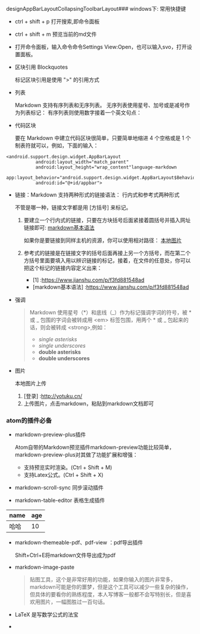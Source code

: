 designAppBarLayoutCollapsingToolbarLayout### windows下: 常用快捷键
- ctrl + shift + p 打开搜索,即命令面板
- ctrl + shift + m 预览当前的md文件
- 打开命令面板，输入命令命令Settings View:Open，也可以输入svo，打开设置面板。
- 区块引用 Blockquotes

  标记区块引用是使用 ">" 的引用方式

- 列表

  Markdown 支持有序列表和无序列表。
  无序列表使用星号、加号或是减号作为列表标记：
  有序列表则使用数字接着一个英文句点：

- 代码区块

  要在 Markdown 中建立代码区块很简单，只要简单地缩进 4 个空格或是 1 个制表符就可以，例如，下面的输入：

 ```
 <android.support.design.widget.AppBarLayout
            android:layout_width="match_parent"
            android:layout_height="wrap_content"language-markdown
            app:layout_behavior="android.support.design.widget.AppBarLayout$Behavior"
            android:id="@+id/appbar">
```

- 链接：Markdown 支持两种形式的链接语法： 行内式和参考式两种形式

  不管是哪一种，链接文字都是用 [方括号] 来标记。

  1. 要建立一个行内式的链接，只要在方块括号后面紧接着圆括号并插入网址链接即可:
    [markdown基本语法](https://www.jianshu.com/p/f3fd881548ad)

     如果你是要链接到同样主机的资源，你可以使用相对路径：
    [本地图片](C:/Users/akulaku/Desktop/ic_adjust_limit_top_bg.png)
  2. 参考式的链接是在链接文字的括号后面再接上另一个方括号，而在第二个方括号里面要填入用以辨识链接的标记，接着，在文件的任意处，你可以把这个标记的链接内容定义出来：

      - [1] :https://www.jianshu.com/p/f3fd881548ad
      - [markdown基本语法] :https://www.jianshu.com/p/f3fd881548ad

- 强调

  > Markdown 使用星号（*）和底线（_）作为标记强调字词的符号，被 * 或 _ 包围的字词会被转成用 \<em> 标签包围，用两个 * 或 _ 包起来的话，则会被转成 \<strong>,例如：
  > - *single asterisks*
  > - _single underscores_
  > - **double asterisks**
  > - __double underscores__

- 图片

  本地图片上传
  1. [登录] :http://yotuku.cn/
  2. 上传图片，点击markdown，粘贴到markdown文档即可

### atom的插件必备
- markdown-preview-plus插件

  Atom自带的Markdown预览插件markdown-preview功能比较简单，markdown-preview-plus对其做了功能扩展和增强：
  - 支持预览实时渲染。(Ctrl + Shift + M)
  - 支持Latex公式。(Ctrl + Shift + X)

- markdown-scroll-sync 同步滚动插件
- markdown-table-editor 表格生成插件

| name | age |
| ---- | --- |
| 哈哈 | 10  |

- markdown-themeable-pdf、pdf-view ：pdf导出插件

  Shift+Ctrl+E将markdown文件导出成为pdf

- markdown-image-paste
  > 贴图工具，这个是非常好用的功能，如果你输入的图片非常多，markdown可能是你的噩梦，但是这个工具可以减少一些复杂的操作，但具体的要看你的熟练程度，本人写博客一般都不会写特别长，但是喜欢用图片，一幅图胜过一百句话。
- LaTeX 是写数学公式的法宝
-
